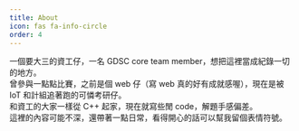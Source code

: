 ```yaml
---
title: About
icon: fas fa-info-circle
order: 4
---
```


一個要大三的資工仔，一名 GDSC core team member，想把這裡當成紀錄一切的地方。<br>
曾參與一點點比賽，之前是個 web 仔（寫 web 真的好有成就感喔），現在是被 IoT 和計組追著跑的可憐考研仔。 <br>
和資工的大家一樣從 C++ 起家，現在就寫些閒 code，解題手感偏差。 <br>
這裡的內容可能不深，還帶著一點日常，看得開心的話可以幫我留個表情符號。